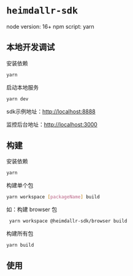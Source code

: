 # `heimdallr-sdk`

node version: 16+
npm script: yarn

## 本地开发调试

安装依赖

```bash
yarn
```

启动本地服务

```bash
yarn dev
```

sdk示例地址：[http://localhost:8888](http://localhost:8888)

监控后台地址：[http://localhost:3000](http://localhost:3000)

## 构建

安装依赖

```bash
yarn
```

构建单个包

```bash
yarn workspace [packageName] build
```

如：构建 browser 包

```bash
 yarn workspace @heimdallr-sdk/browser build
```

构建所有包

```bash
yarn build
```

## 使用

```js

```
